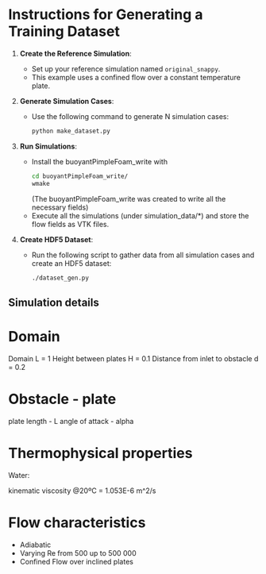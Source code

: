 # Instructions for Generating a Training Dataset

1. **Create the Reference Simulation**: 
    - Set up your reference simulation named `original_snappy`.
    - This example uses a confined flow over a constant temperature plate.

2. **Generate Simulation Cases**:
    - Use the following command to generate N simulation cases:
      ```bash
      python make_dataset.py
      ```

3. **Run Simulations**:
    - Install the buoyantPimpleFoam_write with 
      ```bash
      cd buoyantPimpleFoam_write/
      wmake
      ```
    	(The buoyantPimpleFoam_write was created to write all the necessary fields)
    - Execute all the simulations (under simulation_data/*) and store the flow fields as VTK files.


4. **Create HDF5 Dataset**:
    - Run the following script to gather data from all simulation cases and create an HDF5 dataset:
      ```bash
      ./dataset_gen.py
      ```


## Simulation details

# Domain
Domain L = 1
Height between plates H = 0.1
Distance from inlet to obstacle d = 0.2

# Obstacle - plate
plate length - L
angle of attack - alpha

# Thermophysical properties
Water:

kinematic viscosity @20ºC = 1.053E-6 m^2/s

# Flow characteristics

- Adiabatic
- Varying Re from 500 up to 500 000
- Confined Flow over inclined plates
